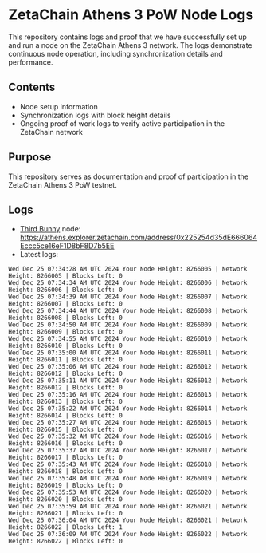# ZetaChain Athens 3 PoW Node Logs
This repository contains logs and proof that we have successfully set up and run a node on the ZetaChain Athens 3 network. The logs demonstrate continuous node operation, including synchronization details and performance.

## Contents
- Node setup information
- Synchronization logs with block height details
- Ongoing proof of work logs to verify active participation in the ZetaChain network

## Purpose
This repository serves as documentation and proof of participation in the ZetaChain Athens 3 PoW testnet.

## Logs

- [Third Bunny](https://thirdbunny.xyz/) node: https://athens.explorer.zetachain.com/address/0x225254d35dE666064Eccc5ce16eF1D8bF8D7b5EE
- Latest logs:
```
Wed Dec 25 07:34:28 AM UTC 2024 Your Node Height: 8266005 | Network Height: 8266005 | Blocks Left: 0
Wed Dec 25 07:34:34 AM UTC 2024 Your Node Height: 8266006 | Network Height: 8266006 | Blocks Left: 0
Wed Dec 25 07:34:39 AM UTC 2024 Your Node Height: 8266007 | Network Height: 8266007 | Blocks Left: 0
Wed Dec 25 07:34:44 AM UTC 2024 Your Node Height: 8266008 | Network Height: 8266008 | Blocks Left: 0
Wed Dec 25 07:34:50 AM UTC 2024 Your Node Height: 8266009 | Network Height: 8266009 | Blocks Left: 0
Wed Dec 25 07:34:55 AM UTC 2024 Your Node Height: 8266010 | Network Height: 8266010 | Blocks Left: 0
Wed Dec 25 07:35:00 AM UTC 2024 Your Node Height: 8266011 | Network Height: 8266011 | Blocks Left: 0
Wed Dec 25 07:35:06 AM UTC 2024 Your Node Height: 8266012 | Network Height: 8266012 | Blocks Left: 0
Wed Dec 25 07:35:11 AM UTC 2024 Your Node Height: 8266012 | Network Height: 8266012 | Blocks Left: 0
Wed Dec 25 07:35:16 AM UTC 2024 Your Node Height: 8266013 | Network Height: 8266013 | Blocks Left: 0
Wed Dec 25 07:35:22 AM UTC 2024 Your Node Height: 8266014 | Network Height: 8266014 | Blocks Left: 0
Wed Dec 25 07:35:27 AM UTC 2024 Your Node Height: 8266015 | Network Height: 8266015 | Blocks Left: 0
Wed Dec 25 07:35:32 AM UTC 2024 Your Node Height: 8266016 | Network Height: 8266016 | Blocks Left: 0
Wed Dec 25 07:35:37 AM UTC 2024 Your Node Height: 8266017 | Network Height: 8266017 | Blocks Left: 0
Wed Dec 25 07:35:43 AM UTC 2024 Your Node Height: 8266018 | Network Height: 8266018 | Blocks Left: 0
Wed Dec 25 07:35:48 AM UTC 2024 Your Node Height: 8266019 | Network Height: 8266019 | Blocks Left: 0
Wed Dec 25 07:35:53 AM UTC 2024 Your Node Height: 8266020 | Network Height: 8266020 | Blocks Left: 0
Wed Dec 25 07:35:59 AM UTC 2024 Your Node Height: 8266021 | Network Height: 8266021 | Blocks Left: 0
Wed Dec 25 07:36:04 AM UTC 2024 Your Node Height: 8266021 | Network Height: 8266022 | Blocks Left: 1
Wed Dec 25 07:36:09 AM UTC 2024 Your Node Height: 8266022 | Network Height: 8266022 | Blocks Left: 0
```

